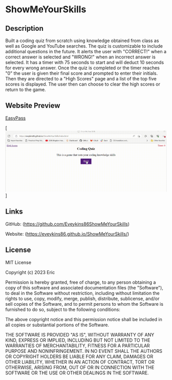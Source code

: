 # ShowMeYourSkills

## Description
Built a coding quiz from scratch using knowledge obtained from class as well as Google and YouTube searches. The quiz is customizable to include additional questions in the future. It alerts the user with "CORRECT!" when a correct answer is selected and "WRONG!" when an incorrect answer is selected. It has a timer with 75 seconds to start and will deduct 10 seconds for every wrong answer. Once the quiz is completed or the timer reaches "0" the user is given their final score and prompted to enter their initials. Then they are directed to a "High Scores" page and a list of the top five scores is displayed. The user then can choose to clear the high scores or return to the game.

## Website Preview

[EasyPass](https://eveykins86.github.io/ShowMeYourSkills/)

[![Video clip of webpage functioning](./assets/ShowME.gif)]

## Links

GitHub: (https://github.com/Eveykins86ShowMeYourSkills)

Website: (https://eveykins86.github.io/ShowMeYourSkills/)


## License

MIT License

Copyright (c) 2023 Eric

Permission is hereby granted, free of charge, to any person obtaining a copy
of this software and associated documentation files (the "Software"), to deal
in the Software without restriction, including without limitation the rights
to use, copy, modify, merge, publish, distribute, sublicense, and/or sell
copies of the Software, and to permit persons to whom the Software is
furnished to do so, subject to the following conditions:

The above copyright notice and this permission notice shall be included in all
copies or substantial portions of the Software.

THE SOFTWARE IS PROVIDED "AS IS", WITHOUT WARRANTY OF ANY KIND, EXPRESS OR
IMPLIED, INCLUDING BUT NOT LIMITED TO THE WARRANTIES OF MERCHANTABILITY,
FITNESS FOR A PARTICULAR PURPOSE AND NONINFRINGEMENT. IN NO EVENT SHALL THE
AUTHORS OR COPYRIGHT HOLDERS BE LIABLE FOR ANY CLAIM, DAMAGES OR OTHER
LIABILITY, WHETHER IN AN ACTION OF CONTRACT, TORT OR OTHERWISE, ARISING FROM,
OUT OF OR IN CONNECTION WITH THE SOFTWARE OR THE USE OR OTHER DEALINGS IN THE
SOFTWARE.
